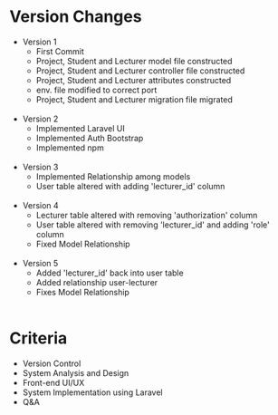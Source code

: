 
<h1>Version Changes</h1>
<ul>
    <li>Version 1 
    <ul>
        <li>First Commit</li>
        <li>Project, Student and Lecturer model file constructed</li>
        <li>Project, Student and Lecturer controller file constructed</li>
        <li>Project, Student and Lecturer attributes constructed</li>
        <li>env. file modified to correct port</li>
        <li>Project, Student and Lecturer migration file migrated</li>
    </ul><br>
    <li>Version 2 
    <ul>
        <li>Implemented Laravel UI</li>
        <li>Implemented Auth Bootstrap</li>
        <li>Implemented npm</li>
    </ul>
    </li><br>
    <li>Version 3 
    <ul>
        <li>Implemented Relationship among models</li>
        <li>User table altered with adding 'lecturer_id' column</li>
    </ul><br>
    <li>Version 4
    <ul>
        <li>Lecturer table altered with removing 'authorization' column</li>
        <li>User table altered with removing 'lecturer_id' and adding 'role' column</li>
        <li>Fixed Model Relationship</li>
    </ul><br>
    <li>Version 5
    <ul>
        <li>Added 'lecturer_id' back into user table</li>
        <li>Added relationship user-lecturer</li>
        <li>Fixes Model Relationship</li>
    </ul><br>
    </li>
</ul>


<h1>Criteria</h1>
<ul>
  <li>
    <label>Version Control</label>
  </li>
  <li>
    <label>System Analysis and Design</label>
  </li>
  <li>
    <label>Front-end UI/UX</label>
  </li>
  <li>
    <label>System Implementation using Laravel</label>
  </li>
  <li>
    <label>Q&A</label>
  </li>
</ul>